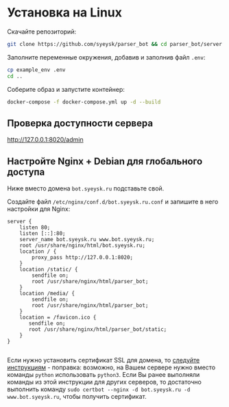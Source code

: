 # Установка на Linux

Скачайте репозиторий:

```sh
git clone https://github.com/syeysk/parser_bot && cd parser_bot/server
```

Заполните переменные окружения, добавив и заполнив файл `.env`:
```sh
cp example_env .env
cd ..
```

Соберите образ и запустите контейнер:

```sh
docker-compose -f docker-compose.yml up -d --build
```

## Проверка доступности сервера

<http://127.0.0.1:8020/admin>

## Настройте Nginx + Debian для глобального доступа

Ниже вместо домена `bot.syeysk.ru` подставьте свой.

Создайте файл `/etc/nginx/conf.d/bot.syeysk.ru.conf` и запишите в него настройки для Nginx:

```
server {
    listen 80;
    listen [::]:80;
    server_name bot.syeysk.ru www.bot.syeysk.ru;
    root /usr/share/nginx/html/bot.syeysk.ru;
    location / {
        proxy_pass http://127.0.0.1:8020;
    }
    location /static/ {
        sendfile on;
        root /usr/share/nginx/html/parser_bot;
    }
    location /media/ {
        sendfile on;
        root /usr/share/nginx/html/parser_bot;
    }
    location = /favicon.ico {
       sendfile on;
       root /usr/share/nginx/html/parser_bot/static;
    }
}


```

Если нужно установить сертификат SSL для домена, то [следуйте инструкциям](https://www.nginx.com/blog/using-free-ssltls-certificates-from-lets-encrypt-with-nginx/) - поправка: возможно, на Вашем сервере нужно вместо команды `python` использовать `python3`.
Если Вы ранее выполняли команды из этой инструкции для других серверов, то достаточно выполнить команду `sudo certbot --nginx -d bot.syeysk.ru -d www.bot.syeysk.ru`, чтобы получить сертификат.
